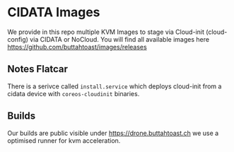 # CIDATA Images

We provide in this repo multiple KVM Images to stage via Cloud-init (cloud-config) via CIDATA or NoCloud.
You will find all available images here https://github.com/buttahtoast/images/releases

## Notes Flatcar
There is a serivce called `install.service` which deploys cloud-init from a cidata device with `coreos-cloudinit` binaries.

## Builds
Our builds are public visible under https://drone.buttahtoast.ch we use a optimised runner for kvm acceleration.


